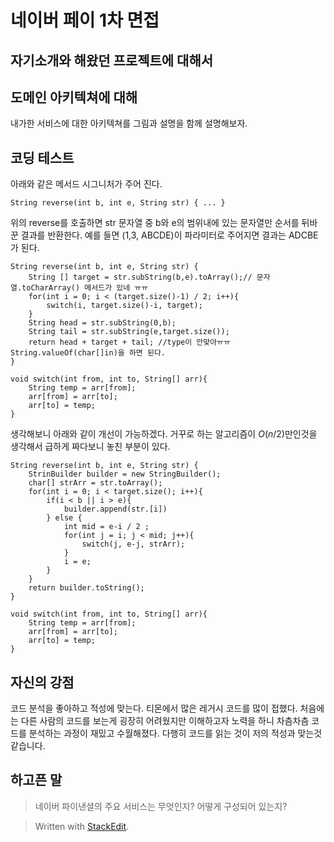 # 네이버 페이 1차 면접

## 자기소개와 해왔던 프로젝트에 대해서

## 도메인 아키텍쳐에 대해

내가한 서비스에 대한 아키텍쳐를 그림과 설명을 함께 설명해보자. 

## 코딩 테스트
아래와 같은 메서드 시그니처가 주어 진다. 
```
String reverse(int b, int e, String str) { ... }
```
위의 reverse를 호출하면 str 문자열 중 b와 e의 범위내에 있는 문자열만 순서를 뒤바꾼 결과를 반환한다. 예를 들면 (1,3, ABCDE)이 파라미터로 주어지면 결과는 ADCBE가 된다. 

``` // myAnswer
String reverse(int b, int e, String str) {
	String [] target = str.subString(b,e).toArray();// 문자열.toCharArray() 메서드가 있네 ㅠㅠ
	for(int i = 0; i < (target.size()-1) / 2; i++){
		switch(i, target.size()-i, target);
	}
	String head = str.subString(0,b);
	String tail = str.subString(e,target.size());
	return head + target + tail; //type이 안맞아ㅠㅠ String.valueOf(char[]in)을 하면 된다.
}

void switch(int from, int to, String[] arr){
	String temp = arr[from];
	arr[from] = arr[to];
	arr[to] = temp;
}
```
생각해보니 아래와 같이 개선이 가능하겠다. 거꾸로 하는 알고리즘이 $O(n/2)$만인것을 생각해서 급하게 짜다보니 놓친 부분이 있다. 

``` // 
String reverse(int b, int e, String str) {
	StrinBuilder builder = new StringBuilder();
	char[] strArr = str.toArray();
	for(int i = 0; i < target.size(); i++){
		if(i < b || i > e){
			builder.append(str.[i])
		} else {
			int mid = e-i / 2 ; 
			for(int j = i; j < mid; j++){
				switch(j, e-j, strArr);
			}
			i = e;
		}
	}
	return builder.toString();
}

void switch(int from, int to, String[] arr){
	String temp = arr[from];
	arr[from] = arr[to];
	arr[to] = temp;
}
```

## 자신의 강점

코드 분석을 좋아하고 적성에 맞는다. 티몬에서 많은 레거시 코드를 많이 접했다. 처음에는 다른 사람의 코드를 보는게 굉장히 어려웠지만 이해하고자 노력을 하니 차츰차츰 코드를 분석하는 과정이 재밌고 수월해졌다. 다행히 코드를 읽는 것이 저의 적성과 맞는것 같습니다. 

## 하고픈 말

> 네이버 파이낸셜의 주요 서비스는 무엇인지? 어떻게 구성되어 있는지? 




> Written with [StackEdit](https://stackedit.io/).
<!--stackedit_data:
eyJoaXN0b3J5IjpbLTMzOTcwNjgyNSwtODQ1NTM3NzE2LC0yOD
k4Nzc3MywtOTU3NjI0NjAwLDE4NjU4MDkxNzBdfQ==
-->